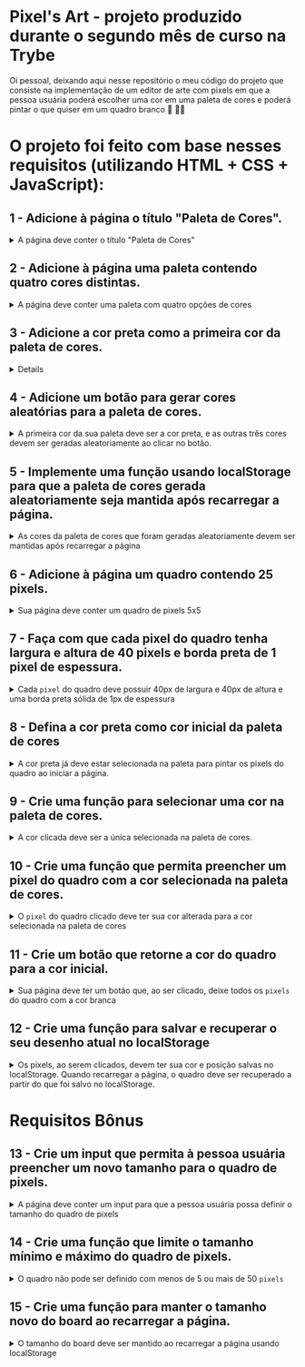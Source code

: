 # Pixel's Art - projeto produzido durante o segundo mês de curso na Trybe

Oi pessoal, deixando aqui nesse repositório o meu código do projeto que consiste na implementação de um editor de arte com pixels em que a pessoa usuária poderá escolher uma cor em uma paleta de cores e poderá pintar o que quiser em um quadro branco 🎨 🧑‍🎨

# O projeto foi feito com base nesses requisitos (utilizando HTML + CSS + JavaScript):

## 1 - Adicione à página o título "Paleta de Cores".

<details>
  <summary>A página deve conter o título "Paleta de Cores"</summary><br />

- O título deverá ficar dentro de uma tag `h1` com o `id` denominado `title`;

- O texto do título deve ser **exatamente** "Paleta de Cores".

</details>

## 2 - Adicione à página uma paleta contendo quatro cores distintas.

<details>
  <summary>A página deve conter uma paleta com quatro opções de cores</summary>

- A paleta de cores deve ser um elemento com `id` denominado `color-palette`, e cada cor individual contida na paleta de cores deve possuir a `classe` chamada `color`;

- A cor de fundo de cada elemento da paleta deverá ser a cor que o elemento representa. **A única cor não permitida na paleta é a cor branca**;

- Cada elemento da paleta de cores deverá ter uma borda preta, sólida e com 1 pixel de largura;

- A paleta de cores deverá listar todas as cores disponíveis para utilização lado a lado, e deverá ser posicionada abaixo do título `Paleta de Cores`;

- A paleta de cores não deve conter cores repetidas.

</details>

## 3 - Adicione a cor **preta** como a primeira cor da paleta de cores.

<details>
  A primeira cor na paleta criada no requisito 2 deve ser preta. As demais cores podem ser escolhidas livremente. <br />

</details>

## 4 - Adicione um botão para gerar cores aleatórias para a paleta de cores.

<details>
  <summary>A primeira cor da sua paleta deve ser a cor preta, e as outras três cores devem ser geradas aleatoriamente ao clicar no botão.</summary><br />

</details>

## 5 - Implemente uma função usando localStorage para que a paleta de cores gerada aleatoriamente seja mantida após recarregar a página.

<details>

  <summary>As cores da paleta de cores que foram geradas aleatoriamente devem ser mantidas após recarregar a página</summary><br />

</details>

## 6 - Adicione à página um quadro contendo 25 pixels.

<details>
  <summary>Sua página deve conter um quadro de pixels 5x5</summary>

- O quadro de *pixels* deve estar visível na tela e ter 5 elementos de largura e 5 elementos de comprimento;

- O quadro de *pixels* deve possuir o `id` denominado `pixel-board`, e cada *pixel* individual dentro do quadro deve possuir a `classe` denominada `pixel`;

- A cor inicial dos *pixels* que compõem o quadro de pixels deve ser branca;

- O quadro de *pixels* deve aparecer abaixo da paleta de cores.

</details>

## 7 - Faça com que cada pixel do quadro tenha largura e altura de 40 pixels e borda preta de 1 pixel de espessura.

<details>
  <summary>Cada <code>pixel</code> do quadro deve possuir 40px de largura e 40px de altura e uma borda preta sólida de 1px de espessura</summary><br />

</details>

## 8 - Defina a cor preta como cor inicial da paleta de cores

<details>
  <summary>A cor preta já deve estar selecionada na paleta para pintar os pixels do quadro ao iniciar a página.</summary>

- O elemento que posteriormente deverá receber a classe selected deve ser um dos elementos que possuem a classe color, como especificado no requisito 2.

- O elemento da cor preta deve possuir inicialmente a classe `selected`.

</details>

## 9 - Crie uma função para selecionar uma cor na paleta de cores.

<details>
  <summary>A cor clicada deve ser a única selecionada na paleta de cores.</summary>

- A cor clicada deve receber a `classe` `selected` e a cor previamente selecionada deve perder esta `classe`;

- Somente uma das cores da paleta pode ter a classe `selected` de cada vez;

- Os elementos que deverão receber a `classe` `selected` devem ser os mesmos elementos que possuem a classe `color`, como especificado no **requisito 2**.

</details>

## 10 - Crie uma função que permita preencher um pixel do quadro com a cor selecionada na paleta de cores.

<details>
  <summary>O <code>pixel</code> do quadro clicado deve ter sua cor alterada para a cor selecionada na paleta de cores</summary><br />

</details>

## 11 - Crie um botão que retorne a cor do quadro para a cor inicial.

<details>
  <summary>Sua página deve ter um botão que, ao ser clicado, deixe todos os <code>pixels</code> do quadro com a cor branca</summary><br />

</details>

## 12 - Crie uma função para salvar e recuperar o seu desenho atual no localStorage

<details>
  <summary>Os pixels, ao serem clicados, devem ter sua cor e posição salvas no localStorage. Quando recarregar a página, o quadro deve ser recuperado a partir do que foi salvo no localStorage.</summary><br />

</details>

# Requisitos Bônus

## 13 - Crie um input que permita à pessoa usuária preencher um novo tamanho para o quadro de pixels.

<details>
  <summary>A página deve conter um input para que a pessoa usuária possa definir o tamanho do quadro de pixels</summary>

- Crie um input com `id` `board-size` posicionado entre a paleta de cores e o quadro de pixels para receber um valor maior que zero para definir o tamanho do quadro de pixels.

- Crie um botão que deve conter o texto "VQV" e `id` `generate-board`;

- O botão deve estar posicionado ao lado do input;

- O botão, ao ser clicado, deve alterar o tamanho do quadro para **N** pixels de largura e **N** pixels de altura, em que **N** é o número inserido no input. Ou seja, se o valor passado para o input for igual a 7, ao clicar no botão, será gerado um quadro de 49 pixels (7 pixels de largura x 7 pixels de altura);

- O input só deve aceitar número maiores que zero. Essa restrição **deve** ser feita usando os atributos do elemento `input`;

- Se nenhum valor for colocado no input ao clicar no botão, mostre um `alert` com o texto: "Board inválido!";

- O novo quadro deve ter todos os pixels preenchidos com a cor branca.

- O quadro salvo no localStorage deve ser apagado.

</details>

## 14 - Crie uma função que limite o tamanho mínimo e máximo do quadro de pixels.

<details>
  <summary>O quadro não pode ser definido com menos de 5 ou mais de 50 <code>pixels</code></summary>

- Caso o valor digitado no input `board-size` esteja fora do intervalo de 5 a 50, faça:

  1. Para um valor de `board-size` menor que 5, considere 5 `pixels` como o valor padrão;

  2. Para um valor de `board-size` maior que 50, considere 50 `pixels` como o valor padrão.

</details>

## 15 - Crie uma função para manter o tamanho novo do board ao recarregar a página.

<details>
  <summary>O tamanho do board deve ser mantido ao recarregar a página usando localStorage</summary><br />
